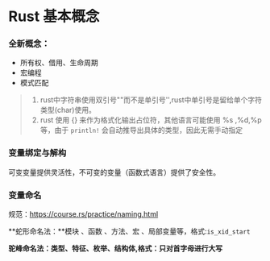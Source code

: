 # Rust 基本概念

### **全新概念：**

- 所有权、借用、生命周期
- 宏编程
- 模式匹配

> 1. rust中字符串使用双引号""而不是单引号'',rust中单引号是留给单个字符类型(char)使用。
> 2. rust 使用 {} 来作为格式化输出占位符，其他语言可能使用 %s ,%d,%p 等，由于 `println!` 会自动推导出具体的类型，因此无需手动指定

### 变量绑定与解构

可变变量提供灵活性，不可变的变量（函数式语言）提供了安全性。

### 变量命名

规范：https://course.rs/practice/naming.html

**蛇形命名法：**模块 、函数 、方法、宏 、局部变量等，格式:`is_xid_start`

**驼峰命名法：**类型、特征、枚举、结构体,格式：只对**首字母进行大写**

